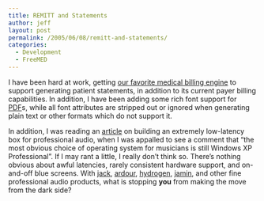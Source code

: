 ```yaml
---
title: REMITT and Statements
author: jeff
layout: post
permalink: /2005/06/08/remitt-and-statements/
categories:
  - Development
  - FreeMED
---
```


I have been hard at work, getting [our favorite medical billing engine][1] to support generating patient statements, in addition to its current payer billing capabilities. In addition, I have been adding some rich font support for [PDF][2]s, while all font attributes are stripped out or ignored when generating plain text or other formats which do not support it.

 [1]: http://remitt.org/
 [2]: http://en.wikipedia.org/wiki/PDF

In addition, I was reading an [article][3] on building an extremely low-latency box for professional audio, when I was appalled to see a comment that “the most obvious choice of operating system for musicians is still Windows XP Professional”. If I may rant a little, I really don’t think so. There’s nothing obvious about awful latencies, rarely consistent hardware support, and on-and-off blue screens. With [jack][4], [ardour][5], [hydrogen][6], [jamin][7], and other fine professional audio products, what is stopping **you** from making the move from the dark side?

 [3]: http://www.soundonsound.com/sos/jun04/articles/redsubdual.htm
 [4]: http://jackit.sourceforge.net/
 [5]: http://ardour.org/
 [6]: http://www.hydrogen-music.org/
 [7]: http://jamin.sf.net/
